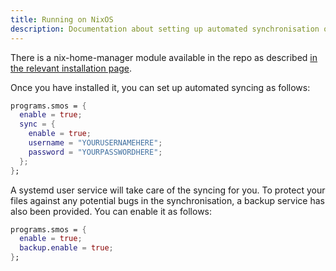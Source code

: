 ```yaml
---
title: Running on NixOS
description: Documentation about setting up automated synchronisation of your Smos workflow on NixOS
---
```


There is a nix-home-manager module available in the repo as described [in the relevant installation page](/installation/nixos).

Once you have installed it, you can set up automated syncing as follows:

``` nix
programs.smos = {
  enable = true;
  sync = {
    enable = true;
    username = "YOURUSERNAMEHERE";
    password = "YOURPASSWORDHERE";
  };
};
```

A systemd user service will take care of the syncing for you.
To protect your files against any potential bugs in the synchronisation, a backup service has also been provided.
You can enable it as follows:

``` nix
programs.smos = {
  enable = true;
  backup.enable = true;
};
```
